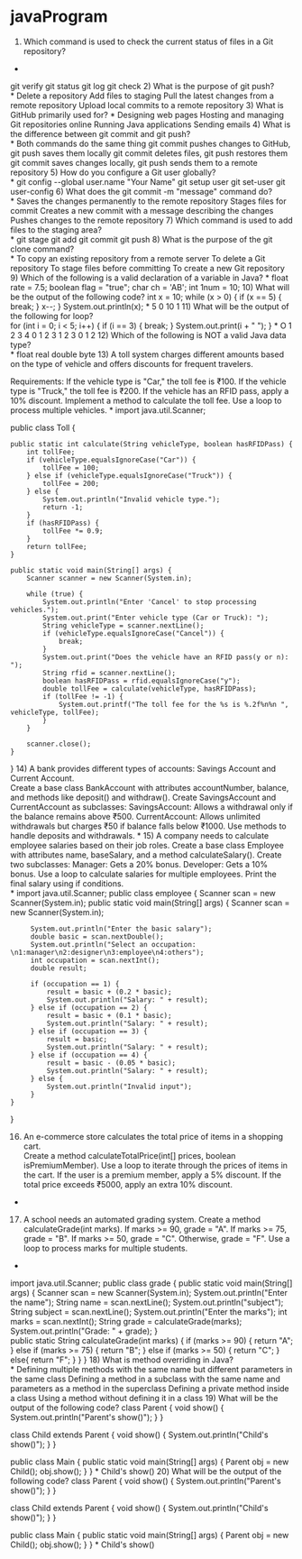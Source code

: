 # javaProgram
1) Which command is used to check the current status of files in a Git repository?  
*
git verify
git status
git log
git check
2) What is the purpose of git push?  
*
Delete a repository
Add files to staging
Pull the latest changes from a remote repository
Upload local commits to a remote repository
3) What is GitHub primarily used for?
*
Designing web pages
Hosting and managing Git repositories online
Running Java applications
Sending emails
4) What is the difference between git commit and git push?  
*
Both commands do the same thing
git commit pushes changes to GitHub, git push saves them locally
git commit deletes files, git push restores them
git commit saves changes locally, git push sends them to a remote repository
5) How do you configure a Git user globally?  
*
git config --global user.name "Your Name"
git setup user
git set-user
git user-config
6) What does the git commit -m "message" command do?  
*
Saves the changes permanently to the remote repository
Stages files for commit
Creates a new commit with a message describing the changes
Pushes changes to the remote repository
7) Which command is used to add files to the staging area?  
*
git stage
git add
git commit
git push
 8) What is the purpose of the git clone command?  
*
To copy an existing repository from a remote server
To delete a Git repository
To stage files before committing
To create a new Git repository
9) Which of the following is a valid declaration of a variable in Java?
*
float rate = 7.5;
boolean flag = "true";
char ch = 'AB';
int 1num = 10;
10) What will be the output of the following code?
int x = 10;
while (x > 0) {
    if (x == 5) {
        break;
    }
    x--;
}
System.out.println(x);
*
5
0
10
1
 11) What will be the output of the following for loop?  
for (int i = 0; i < 5; i++) {
    if (i == 3) {
        break;
    }
    System.out.print(i + " ");
}
*
O 1 2 3 4
0 1 2 3
1 2 3
0 1 2
 12) Which of the following is NOT a valid Java data type?  
*
float
real
double
byte
13) A toll system charges different amounts based on the type of vehicle and offers discounts for frequent travelers.

Requirements: If the vehicle type is "Car," the toll fee is ₹100. If the vehicle type is "Truck," the toll fee is ₹200. If the vehicle has an RFID pass, apply a 10% discount. Implement a method to calculate the toll fee. Use a loop to process multiple vehicles.
*
import java.util.Scanner;

public class Toll {

    public static int calculate(String vehicleType, boolean hasRFIDPass) {
        int tollFee;
        if (vehicleType.equalsIgnoreCase("Car")) {
            tollFee = 100;
        } else if (vehicleType.equalsIgnoreCase("Truck")) {
            tollFee = 200;
        } else {
            System.out.println("Invalid vehicle type.");
            return -1;
        }
        if (hasRFIDPass) {
            tollFee *= 0.9;
        }
        return tollFee;
    }

    public static void main(String[] args) {
        Scanner scanner = new Scanner(System.in);

        while (true) {
            System.out.println("Enter 'Cancel' to stop processing vehicles.");
            System.out.print("Enter vehicle type (Car or Truck): ");
            String vehicleType = scanner.nextLine();
            if (vehicleType.equalsIgnoreCase("Cancel")) {
                break;
            }
            System.out.print("Does the vehicle have an RFID pass(y or n): ");
            String rfid = scanner.nextLine();
            boolean hasRFIDPass = rfid.equalsIgnoreCase("y");
            double tollFee = calculate(vehicleType, hasRFIDPass);
            if (tollFee != -1) {
                System.out.printf("The toll fee for the %s is %.2f%n%n ", vehicleType, tollFee);
            }
        }

        scanner.close();
    }
}
 14) A bank provides different types of accounts: Savings Account and Current Account.  
Create a base class BankAccount with attributes accountNumber, balance, and methods like deposit() and withdraw(). Create SavingsAccount and CurrentAccount as subclasses: SavingsAccount: Allows a withdrawal only if the balance remains above ₹500. CurrentAccount: Allows unlimited withdrawals but charges ₹50 if balance falls below ₹1000. Use methods to handle deposits and withdrawals.
*
 15) A company needs to calculate employee salaries based on their job roles.
Create a base class Employee with attributes name, baseSalary, and a method calculateSalary(). Create two subclasses: Manager: Gets a 20% bonus. Developer: Gets a 10% bonus. Use a loop to calculate salaries for multiple employees. Print the final salary using if conditions.    
*
import java.util.Scanner;
 public class employee {
     Scanner scan = new Scanner(System.in);
     public static void main(String[] args) {
         Scanner scan = new Scanner(System.in);
 
         System.out.println("Enter the basic salary");
         double basic = scan.nextDouble(); 
         System.out.println("Select an occupation: \n1:manager\n2:designer\n3:employee\n4:others");
         int occupation = scan.nextInt();
         double result;
         
         if (occupation == 1) {
             result = basic + (0.2 * basic); 
             System.out.println("Salary: " + result);
         } else if (occupation == 2) {
             result = basic + (0.1 * basic);
             System.out.println("Salary: " + result);
         } else if (occupation == 3) {
             result = basic;
             System.out.println("Salary: " + result);
         } else if (occupation == 4) {
             result = basic - (0.05 * basic);
             System.out.println("Salary: " + result);
         } else {
             System.out.println("Invalid input");       
         }   
    }
 }
 
16) An e-commerce store calculates the total price of items in a shopping cart.  
Create a method calculateTotalPrice(int[] prices, boolean isPremiumMember). Use a loop to iterate through the prices of items in the cart. If the user is a premium member, apply a 5% discount. If the total price exceeds ₹5000, apply an extra 10% discount.
*
 17) A school needs an automated grading system. 
Create a method calculateGrade(int marks). If marks >= 90, grade = "A". If marks >= 75, grade = "B". If marks >= 50, grade = "C". Otherwise, grade = "F". Use a loop to process marks for multiple students.
*
import java.util.Scanner;
 public class grade {
    public static void main(String[] args) {
        Scanner scan = new Scanner(System.in);
        System.out.println("Enter the name");
        String name = scan.nextLine();
        System.out.println("subject");
        String subject = scan.nextLine();
        System.out.println("Enter the marks");
        int marks = scan.nextInt();
        String grade = calculateGrade(marks);
        System.out.println("Grade: " + grade);
    }   
    public static String calculateGrade(int marks) {
        if (marks >= 90) {
        return "A";
        } 
        else if (marks >= 75) {
            return "B";
        }
        else if (marks >= 50) {
            return "C";
        } 
        else{
            return "F";
        }
    }
}
18) What is method overriding in Java?  
*
Defining multiple methods with the same name but different parameters in the same class
Defining a method in a subclass with the same name and parameters as a method in the superclass
Defining a private method inside a class
Using a method without defining it in a class
19) What will be the output of the following code?
class Parent {
    void show() {
        System.out.println("Parent's show()");
    }
}

class Child extends Parent {
    void show() {
        System.out.println("Child's show()");
    }
}

public class Main {
    public static void main(String[] args) {
        Parent obj = new Child();
        obj.show();
    }
}
*
Child's show()
20) What will be the output of the following code?
class Parent {
    void show() {
        System.out.println("Parent's show()");
    }
}

class Child extends Parent {
    void show() {
        System.out.println("Child's show()");
    }
}

public class Main {
    public static void main(String[] args) {
        Parent obj = new Child();
        obj.show();
    }
}
*
Child's show()